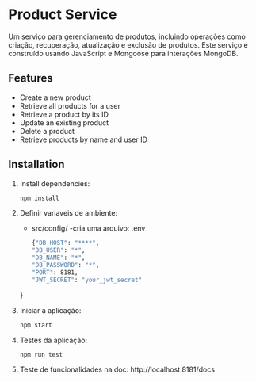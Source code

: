 # Product Service

Um serviço para gerenciamento de produtos, incluindo operações como criação, recuperação, atualização e exclusão de produtos. Este serviço é construído usando JavaScript e Mongoose para interações MongoDB.

## Features

- Create a new product
- Retrieve all products for a user
- Retrieve a product by its ID
- Update an existing product
- Delete a product
- Retrieve products by name and user ID

## Installation

1. Install dependencies:

   ```bash
   npm install
2. Definir variaveis de ambiente:
   - src/config/
   -cria uma arquivo: .env
     ```bash
     {"DB_HOST": "****",
     "DB_USER": "*",
     "DB_NAME": "*",
     "DB_PASSWORD": "*",
     "PORT": 8181,
     "JWT_SECRET": "your_jwt_secret"
   }
4. Iniciar a aplicação:
   ```bash
   npm start
5. Testes da aplicação:
   ```bash
   npm run test
6. Teste de funcionalidades na doc:
    http://localhost:8181/docs
